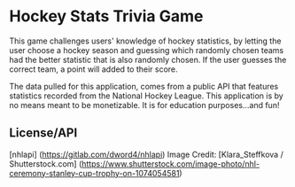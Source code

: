 # Hockey Stats Trivia Game

This game challenges users' knowledge of hockey statistics, by letting the user choose a hockey season and guessing which randomly chosen teams had the better statistic that is also randomly chosen. If the user guesses the correct team, a point will added to their score. 

The data pulled for this application, comes from a public API that features statistics recorded from the National Hockey League. This application is by no means meant to be monetizable. It is for education purposes...and fun!

## License/API
[nhlapi] (https://gitlab.com/dword4/nhlapi)
Image Credit: [Klara_Steffkova / Shutterstock.com] (https://www.shutterstock.com/image-photo/nhl-ceremony-stanley-cup-trophy-on-1074054581)